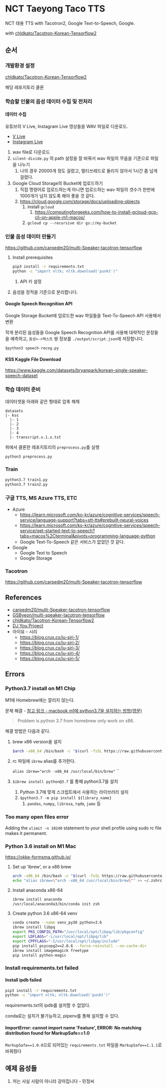 # NCT Taeyong Taco TTS

NCT 태용 TTS with Tacotron2, Google Text-to-Speech, Google.

with [chldkato/Tacotron-Korean-Tensorflow2](https://github.com/chldkato/Tacotron-Korean-Tensorflow2)

## 순서

### 개발환경 설정

[chldkato/Tacotron-Korean-Tensorflow2](https://github.com/chldkato/Tacotron-Korean-Tensorflow2)

해당 레포지토리 클론

### 학습할 인물의 음성 데이터 수집 및 전처리

#### 데이터 수집

유튜브의 V Live, Instagram Live 영상들을 WAV 파일로 다운로드.

* [V Live](https://youtube.com/playlist?list=PLPwEopeBCewQlMIZGGUKyT3yip2GDFJoL)
* [Instagram Live](https://youtube.com/playlist?list=PLA8UnQkZ80qiovpOZlo6N7_J3OYr6CP9H)

1. wav file로 다운로드
2. `silent-divide.py` 의 path 설정을 잘 바꿔서 wav 파일의 무음을 기준으로 파일을 나누기
   1. 나의 경우 20000개 정도 걸렸고, 멀티쓰레드로 돌리지 않아서 1시간 좀 넘게 걸렸다.
3. Google Cloud Storage의 Bucket에 업로드하기
   1. 직접 명령어로 업로드하는게 아니면 업로드하는 wav 파일의 갯수가 한번에 1000개가 넘지 않도록 해야 좋을 것 같다.
   2. <https://cloud.google.com/storage/docs/uploading-objects>
      1. install `gcloud`
         1. <https://computingforgeeks.com/how-to-install-gcloud-gcp-cli-on-apple-m1-macos/>
      2. `gcloud cp --recursive dir gs://my-bucket`

### 인물 음성 데이터 만들기

<https://github.com/carpedm20/multi-Speaker-tacotron-tensorflow>

1. Install prerequisites

    ```bash
    pip3 install -r requirements.txt
    python -c "import nltk; nltk.download('punkt')"
    ```

   1. API 키 설정
2. 음성을 정적을 기준으로 분리합니다.

#### Google Speech Recognition API

Google Storage Bucket에 업로드한 wav 파일들을 Text-To-Speech API 사용해서 변환

작게 분리된 음성들을 Google Speech Recognition API를 사용해 대략적인 문장들을 예측하고, `음성<->텍스트` 쌍 정보를 `./output/script.json`에 저장합니다.

`$python3 speech-recog.py`

#### KSS Kaggle File Download

<https://www.kaggle.com/datasets/bryanpark/korean-single-speaker-speech-dataset>

### 학습 데이터 준비

데이터셋을 아래와 같은 형태로 압축 해제

```text
datasets
|- kss
  |- 1
  |- 2
  |- 3
  |- 4
  |- transcript.v.1.x.txt
```

위에서 클론한 레포지토리의 `preprocess.py`를 실행

```bash
python3 preprocess.py
```

### Train

```sh
python3.7 train1.py
python3.7 train2.py
```

### 구글 TTS, MS Azure TTS, ETC

* Azure
  * <https://learn.microsoft.com/ko-kr/azure/cognitive-services/speech-service/language-support?tabs=stt-tts#prebuilt-neural-voices>
  * <https://learn.microsoft.com/ko-kr/azure/cognitive-services/speech-service/get-started-text-to-speech?tabs=macos%2Cterminal&pivots=programming-language-python>
  * Google Text-To-Speech 같은 서비스가 없었던 것 같다.
* Google
  * Google Text to Speech
  * Google Storage

### Tacotron

<https://github.com/carpedm20/multi-Speaker-tacotron-tensorflow>

## References

* [carpedm20/multi-Speaker-tacotron-tensorflow](https://github.com/carpedm20/multi-Speaker-tacotron-tensorflow)
* [GSByeon/multi-speaker-tacotron-tensorflow](https://github.com/GSByeon/multi-speaker-tacotron-tensorflow/blob/master/README_ko.md)
* [chldkato/Tacotron-Korean-Tensorflow2](https://github.com/chldkato/Tacotron-Korean-Tensorflow2)
* [DJ You Prjoect](https://welcome-to-dewy-world.tistory.com/106)
* 아이유 - 시리
  * <https://blog.crux.cx/iu-siri-1/>
  * <https://blog.crux.cx/iu-siri-2/>
  * <https://blog.crux.cx/iu-siri-3/>
  * <https://blog.crux.cx/iu-siri-4/>
  * <https://blog.crux.cx/iu-siri-5/>

## Errors

### Python3.7 install on M1 Chip

M1에 Homebrew에는 깔리지 않는다.

문제 해결 - [참고 링크 - macbook m1에 python3.7을 설치하는 방법(영문)](https://diewland.medium.com/how-to-install-python-3-7-on-macbook-m1-87c5b0fcb3b5)

  > Problem is python 3.7 from homebrew only work on x86.

해결 방법은 다음과 같다.

1. brew x86 version을 설치

    ```bash
    $arch -x86_64 /bin/bash -c "$(curl -fsSL https://raw.githubusercontent.com/Homebrew/install/master/install.sh)"
    ```

2. rc 파일에 `ibrew` alias를 추가한다.

    `alias ibrew="arch -x86_64 /usr/local/bin/brew"`
``
3. `$ibrew install python@3.7` 를 통해 python3.7을 설치
   1. Python 3.7에 맞게 스크립트에서 사용하는 라이브러리 설치
   2. `$python3.7 -m pip install ${library_name}`
      1. `pandas`, `numpy`, `librosa`, `tqdm`, `jamo` 등

### Too many open files error

Adding the `ulimit -n 10240` statement to your shell profile using sudo rc file makes it permanent.

### Python 3.6 install on M1 Mac

<https://okke-formsma.github.io/>

1. Set up ‘ibrew’, or a x86 brew

    ```sh
    arch -x86_64 /bin/bash -c "$(curl -fsSL https://raw.githubusercontent.com/Homebrew/install/HEAD/install.sh)"
    echo "alias ibrew=\"arch -x86_64 /usr/local/bin/brew\"" >> ~/.zshrc
    ```

2. Install anaconda x86-64

    ```sh
    ibrew install anaconda
    /usr/local/anaconda3/bin/conda init zsh
    ```

3. Create python 3.6 x86-64 venv

    ```sh
    conda create --name venv_py36 python=3.6
    ibrew install libpq
    export PKG_CONFIG_PATH="/usr/local/opt/libpq/lib/pkgconfig"
    export LDFLAGS="-L/usr/local/opt/libpq/lib"
    export CPPFLAGS="-I/usr/local/opt/libpq/include"
    pip install psycopg2==2.8.6 --force-reinstall --no-cache-dir
    ibrew install imagemagick freetype
    pip install python-magic
    ```

### Install requirements.txt failed

#### Install ipdb failed

```sh
pip3 install -r requirements.txt
python -c "import nltk; nltk.download('punkt')"
```

requirements.txt의 ipdb를 설치할 수 없었다.

conda로는 설치가 불가능하고, pipenv를 통해 설치할 수 있다.

#### ImportError: cannot import name 'Feature', ERROR: No matching distribution found for MarkupSafe==1.0

`MarkupSafe==1.0.0`으로 되어있는 `requirements.txt` 파일을 `MarkupSafe==1.1.1`로 바꿔줬다



## 예제 음성들

1. 저는 사실 사람이 아니라 강아집니다 - 민정씨
